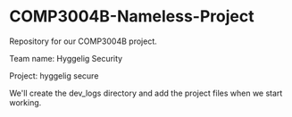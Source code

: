 # COMP3004B-Nameless-Project
Repository for our COMP3004B project.


Team name: Hyggelig Security

Project: hyggelig secure

We'll create the dev_logs directory and add the project files when we start working.

